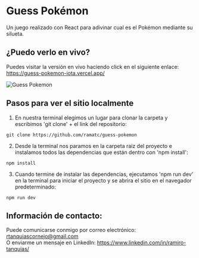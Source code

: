 # Guess Pokémon
Un juego realizado con React para adivinar cual es el Pokémon mediante su silueta.

## ¿Puedo verlo en vivo?
Puedes visitar la versión en vivo haciendo click en el siguiente enlace: https://guess-pokemon-iota.vercel.app/

![Guess Pokemon](https://user-images.githubusercontent.com/75765676/224173102-31c38f02-71fa-4426-8f9a-46389db072f5.jpg)

## Pasos para ver el sitio localmente
1. En nuestra terminal elegimos un lugar para clonar la carpeta y escribimos 'git clone' + el link del repositorio:

```
git clone https://github.com/ramatc/guess-pokemon
```

2. Desde la terminal nos paramos en la carpeta raiz del proyecto e instalamos todos las dependencias que están dentro con 'npm install':

```
npm install
```
3. Cuando termine de instalar las dependencias, ejecutamos 'npm run dev' en la terminal para iniciar el proyecto y se abrira el sitio en el navegador predeterminado:

```
npm run dev
```
## Información de contacto:
Puede comunicarse conmigo por correo electrónico: rtanquiascornejo@gmail.com\
O enviarme un mensaje en LinkedIn: https://www.linkedin.com/in/ramiro-tanquias/